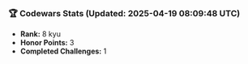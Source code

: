 ### 🏆 Codewars Stats (Updated: 2025-04-19 08:09:48 UTC)

- **Rank:** 8 kyu
- **Honor Points:** 3
- **Completed Challenges:** 1
